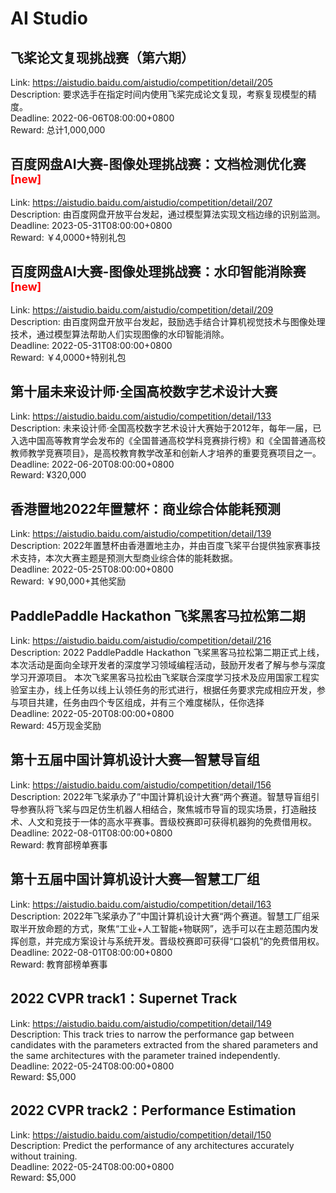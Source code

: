 # AI Studio



## 飞桨论文复现挑战赛（第六期）

Link: https://aistudio.baidu.com/aistudio/competition/detail/205  
Description: 要求选手在指定时间内使用飞桨完成论文复现，考察复现模型的精度。  
Deadline: 2022-06-06T08:00:00+0800  
Reward: 总计1,000,000  


## 百度网盘AI大赛-图像处理挑战赛：文档检测优化赛 <sup style="color:red">[new]<sup>  

Link: https://aistudio.baidu.com/aistudio/competition/detail/207  
Description: 由百度网盘开放平台发起，通过模型算法实现文档边缘的识别监测。  
Deadline: 2023-05-31T08:00:00+0800  
Reward: ￥4,0000+特别礼包  


## 百度网盘AI大赛-图像处理挑战赛：水印智能消除赛 <sup style="color:red">[new]<sup>  

Link: https://aistudio.baidu.com/aistudio/competition/detail/209  
Description: 由百度网盘开放平台发起，鼓励选手结合计算机视觉技术与图像处理技术，通过模型算法帮助人们实现图像的水印智能消除。  
Deadline: 2022-05-31T08:00:00+0800  
Reward: ￥4,0000+特别礼包  


## 第十届未来设计师·全国高校数字艺术设计大赛

Link: https://aistudio.baidu.com/aistudio/competition/detail/133  
Description: 未来设计师·全国高校数字艺术设计大赛始于2012年，每年一届，已入选中国高等教育学会发布的《全国普通高校学科竞赛排行榜》和《全国普通高校教师教学竞赛项目》，是高校教育教学改革和创新人才培养的重要竞赛项目之一。  
Deadline: 2022-06-20T08:00:00+0800  
Reward: ¥320,000  


## 香港置地2022年置慧杯：商业综合体能耗预测

Link: https://aistudio.baidu.com/aistudio/competition/detail/139  
Description: 2022年置慧杯由香港置地主办，并由百度飞桨平台提供独家赛事技术支持，本次大赛主题是预测大型商业综合体的能耗数据。  
Deadline: 2022-05-25T08:00:00+0800  
Reward: ￥90,000+其他奖励  


## PaddlePaddle Hackathon 飞桨黑客马拉松第二期

Link: https://aistudio.baidu.com/aistudio/competition/detail/216  
Description: 2022 PaddlePaddle Hackathon 飞桨黑客马拉松第二期正式上线，本次活动是面向全球开发者的深度学习领域编程活动，鼓励开发者了解与参与深度学习开源项目。
本次飞桨黑客马拉松由飞桨联合深度学习技术及应用国家工程实验室主办，线上任务以线上认领任务的形式进行，根据任务要求完成相应开发，参与项目共建，任务由四个专区组成，并有三个难度梯队，任你选择  
Deadline: 2022-05-20T08:00:00+0800  
Reward: 45万现金奖励  


## 第十五届中国计算机设计大赛—智慧导盲组

Link: https://aistudio.baidu.com/aistudio/competition/detail/156  
Description: 2022年飞桨承办了”中国计算机设计大赛“两个赛道。智慧导盲组引导参赛队将飞桨与四足仿生机器人相结合，聚焦城市导盲的现实场景，打造融技术、人文和竞技于一体的高水平赛事。晋级校赛即可获得机器狗的免费借用权。  
Deadline: 2022-08-01T08:00:00+0800  
Reward: 教育部榜单赛事  


## 第十五届中国计算机设计大赛—智慧工厂组

Link: https://aistudio.baidu.com/aistudio/competition/detail/163  
Description: 2022年飞桨承办了”中国计算机设计大赛“两个赛道。智慧工厂组采取半开放命题的方式，聚焦“工业+人工智能+物联网”，选手可以在主题范围内发挥创意，并完成方案设计与系统开发。晋级校赛即可获得“口袋机”的免费借用权。  
Deadline: 2022-08-01T08:00:00+0800  
Reward: 教育部榜单赛事  


## 2022 CVPR track1：Supernet Track

Link: https://aistudio.baidu.com/aistudio/competition/detail/149  
Description: This track tries to narrow the performance gap between candidates with the parameters extracted from the shared parameters and the same architectures with the parameter trained independently.  
Deadline: 2022-05-24T08:00:00+0800  
Reward: $5,000  


## 2022 CVPR track2：Performance Estimation

Link: https://aistudio.baidu.com/aistudio/competition/detail/150  
Description: Predict the performance of any architectures accurately without training.  
Deadline: 2022-05-24T08:00:00+0800  
Reward: $5,000  

